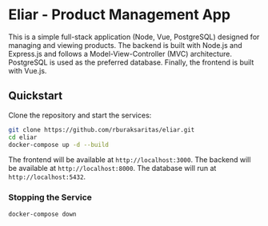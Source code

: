 # Eliar - Product Management App

This is a simple full-stack application (Node, Vue, PostgreSQL) designed for managing and viewing products. The backend is built with Node.js and Express.js and follows a Model-View-Controller (MVC) architecture. PostgreSQL is used as the preferred database. Finally, the frontend is built with Vue.js.


## Quickstart

Clone the repository and start the services:

```bash
git clone https://github.com/rburaksaritas/eliar.git
cd eliar
docker-compose up -d --build
```

The frontend will be available at `http://localhost:3000`.
The backend will be available at `http://localhost:8000`.
The database will run at `http://localhost:5432`.

### Stopping the Service

```bash
docker-compose down
```
